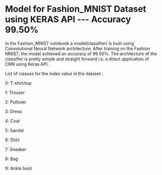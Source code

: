 Model for Fashion_MNIST Dataset using KERAS API --- Accuracy 99.50%    
===============================================================
In the Fashion_MNIST notebook a model(classifier) is built using Convolutional Neural Network architecture.
After training on the Fashion MNIST, the model achieved an accuracy of 99.50%.
The architecture of the classifier is pretty simple and straight forward i.e. a direct application of CNN using Keras API. 

List of classes for the index value in the dataset :

0: T-shirt/top

1: Trouser

2: Pullover

3: Dress

4: Coat

5: Sandal

6: Shirt

7: Sneaker

8: Bag

9: Ankle boot

